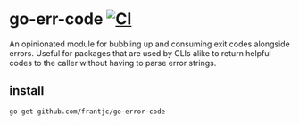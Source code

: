 # go-err-code [![CI](https://github.com/frantjc/go-error-code/actions/workflows/push.yml/badge.svg?branch=main&event=push)](https://github.com/frantjc/go-error-code/actions)

An opinionated module for bubbling up and consuming exit codes alongside errors. Useful for packages that are used by CLIs alike to return helpful codes to the caller without having to parse error strings.

## install

```sh
go get github.com/frantjc/go-error-code
```
